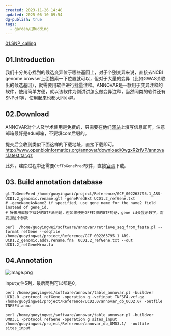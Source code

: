```yaml
---
created: 2023-11-26 14:48
updated: 2025-06-10 09:54
dg-publish: true
tags:
  - garden/🌿Budding
---
```

[01.SNP_calling](01.SNP_calling.md)
## 01.Introduction

我们十分关心找到的候选变异位于哪些基因上，对于个别变异来说，直接去NCBI genome browser上面搜索一下位置就可以，但对于大量的变异（比如GWAS关联出的候选基因），就需要用软件进行批量注释。ANNOVAR是一款用于变异注释的软件，使用简单方便，就以该软件为例讲讲怎么做变异注释，当然同类的软件还有SNPeff等，使用起来也都大同小异。


## 02.Download

ANNOVAR对个人及学术使用是免费的，只需要在他们[网站](https://www.openbioinformatics.org/annovar/annovar_download_form.php)上填写信息即可，注意邮箱最好是edu邮箱，不要填com后缀的。

提交后会收到类似下面这样的下载地址，直接下载即可。
http://www.openbioinformatics.org/annovar/download/0wgxR2rIVP/annovar.latest.tar.gz

此外，建库过程中还需要`GtfToGenePred`软件，直接[官网](http://hgdownload.soe.ucsc.edu/admin/exe/linux.x86_64/gtfToGenePred)下载。
## 03. Build annotation database

```shell
gtfToGenePred /home/guoyingwei/project/Reference/GCF_002263795.1_ARS-UCD1.2_genomic.rename.gtf -genePredExt UCD1.2_refGene.txt 
# -geneNameAsName2 if specified, use gene_name for the name2 field instead of gene_id.
# 好像用直接下载好的GTF没问题，但如果使用GFF转换的GTF的话，gene id会显示数字，需要加这个参数

```

```
perl  /home/guoyingwei/software/annovar/retrieve_seq_from_fasta.pl --format refGene --seqfile /home/guoyingwei/project/Reference/GCF_002263795.1_ARS-UCD1.2_genomic.addY.rename.fna  UCD1.2_refGene.txt --out UCD1.2_refGeneMrna.fa
```

## 04.Annotation

![image.png](https://picbed.guoyingwei.top/2024/11/202411262114488.png)

input文件5列，最后两列可以都是0。


```shell
perl /home/guoyingwei/software/annovar/table_annovar.pl -buildver UCD2.0 -protocol refGene -operation g -vcfinput TNFSF4.vcf.gz /home/guoyingwei/project/Reference/UCD2.0/annovar_db_UCD2.0/ -outfile TNFSF4.anno
```


```shell
perl /home/guoyingwei/software/annovar/table_annovar.pl -buildver UMD3.1 -protocol refGene -operation g sites_input /home/guoyingwei/project/Reference/annovar_db_UMD3.1/  -outfile sites_input
```


